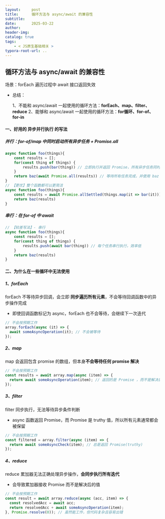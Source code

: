 ```yaml
---
layout:     post
title:      循环方法与 async/await 的兼容性
subtitle:  
date:       2025-03-22
author:     
header-img: 
catalog: true
tags:
    - < JS原生基础相关 >
typora-root-url: ..
---
```




## 循环方法与 async/await 的兼容性

场景：forEach 遍历过程中 await 接口返回失效

- 总结：

    1、不能和 async/await 一起使用的循环方法：**forEach、map、filter、reduce**
    2、能够和 async/await 一起使用的循环方法：**for循环、for-of、for-in**



#### 一、好用的 异步并行执行 的写法

##### 并行：for-of/map 中同时启动所有异步任务 + Promise.all

```js
async function foo(things){
    const results = [];
    for(const thing of things) {
        results.push(bar(thing)) // 立即执行并返回 Promise，所有异步任务同时启动
    }
    return baz(await Promise.all(results)) // 等待所有任务完成，并使用 baz 处理结果
}
// 【更优】整个函数都可以更简洁
async function foo(things){
    const results = await Promise.allSettled(things.map(it => bar(it)))
    return baz(results)
}
```

##### 串行：在 for-of 中 await

```js
// 【较差写法】- 串行
async function foo(things){
    const results = [];
    for(const thing of things) {
        results.push(await bar(thing)) // 每个任务串行执行，效率低
    }
    return baz(results)
}
```





#### 二、为什么在一些循环中无法使用

##### 1、forEach

forEach 不等待异步回调，会立即 **同步遍历所有元素**，不会等待回调函数中的异步操作完成

- 即使回调函数标记为 async，forEach 也不会等待，会继续下一次迭代

```js
// 不会按预期工作
array.forEach(async (it) => {
  await someAsyncOperation(it); // 不会被等待
});
```

##### 2、map

map 会返回包含 promise 的数组，但本身**不会等待任何 promise 解决**

```js
// 不会按预期工作
const results = await array.map(async (item) => {
  return await someAsyncOperation(item); // 返回的是 Promise ，而不是解决后的值数组
});
```

##### 3、filter

filter 同步执行，无法等待异步条件判断

- async 函数返回 Promise，而 Promise 是 truthy 值，所以所有元素通常都会被保留

```js
// 不会按预期工作
const filtered = array.filter(async (item) => {
  return await someAsyncCheck(item); // 总是返回 Promise(truthy)
});
```

##### 4、reduce

reduce 累加器无法正确处理异步操作，**会同步执行所有迭代**

- 会导致累加器接收 Promise 而不是解决后的值

```js
// 不会按预期工作
const result = await array.reduce(async (acc, item) => {
  const resolvedAcc = await acc;
  return resolvedAcc + await someAsyncOperation(item);
}, Promise.resolve(0)); // 虽然能工作，但代码复杂且容易出错
```


